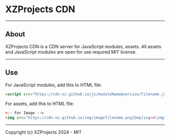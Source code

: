 # XZProjects CDN
---
## About
XZProjects CDN is a CDN server for JavaScript modules, assets.
All assets and JavaScript modules are open for use required MIT license.

---
## Use
For JavaScript modules, add this to HTML file:
```html
<script src="https://cdn-xz.github.io/js/moduleName@version/filename.js"><\script>
```
For assets, add this to HTML file:
```html
<-- For Image -->
<img src="https://cdn-xz.github.io/img/imagefilename.png|bmp|svg><\img>
```

---
Copyright (c) XZProjects 2024 - MIT

